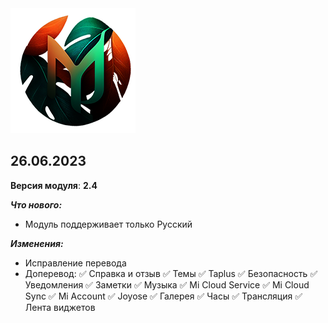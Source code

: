 <img src="https://raw.githubusercontent.com/kazhemons/CNtoRU/main/img/Logo.png">

## 26.06.2023 ##

**Версия модуля**: **2.4**

***Что нового:***
- Модуль поддерживает только Русский

***Изменения:***
- Исправление перевода
- Доперевод: 
 ✅ Справка и отзыв
 ✅ Темы 
 ✅ Taplus
 ✅ Безопасность
 ✅ Уведомления
 ✅ Заметки
 ✅ Музыка
 ✅ Mi Cloud Service
 ✅ Mi Cloud Sync
 ✅ Mi Account
 ✅ Joyose
 ✅ Галерея
 ✅ Часы
 ✅ Трансляция
 ✅ Лента виджетов
